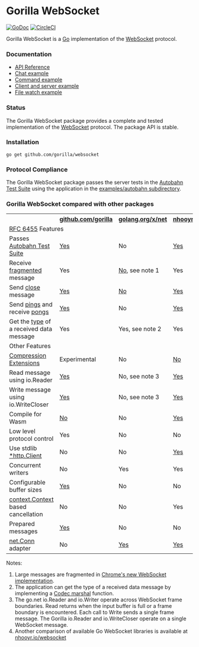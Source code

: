 # Gorilla WebSocket

[![GoDoc](https://godoc.org/github.com/gorilla/websocket?status.svg)](https://godoc.org/github.com/gorilla/websocket)
[![CircleCI](https://circleci.com/gh/gorilla/websocket.svg?style=svg)](https://circleci.com/gh/gorilla/websocket)

Gorilla WebSocket is a [Go](http://golang.org/) implementation of the
[WebSocket](http://www.rfc-editor.org/rfc/rfc6455.txt) protocol.

### Documentation

* [API Reference](http://godoc.org/github.com/gorilla/websocket)
* [Chat example](https://github.com/gorilla/websocket/tree/master/examples/chat)
* [Command example](https://github.com/gorilla/websocket/tree/master/examples/command)
* [Client and server example](https://github.com/gorilla/websocket/tree/master/examples/echo)
* [File watch example](https://github.com/gorilla/websocket/tree/master/examples/filewatch)

### Status

The Gorilla WebSocket package provides a complete and tested implementation of
the [WebSocket](http://www.rfc-editor.org/rfc/rfc6455.txt) protocol. The
package API is stable.

### Installation

    go get github.com/gorilla/websocket

### Protocol Compliance

The Gorilla WebSocket package passes the server tests in the [Autobahn Test
Suite](https://github.com/crossbario/autobahn-testsuite) using the application in the [examples/autobahn
subdirectory](https://github.com/gorilla/websocket/tree/master/examples/autobahn).

### Gorilla WebSocket compared with other packages

<table>
<tr>
<th></th>
<th><a href="http://godoc.org/github.com/gorilla/websocket">github.com/gorilla</a></th>
<th><a href="http://godoc.org/golang.org/x/net/websocket">golang.org/x/net</a></th>
<th><a href="http://godoc.org/nhooyr.io/websocket">nhooyr.io/websocket</a></th>
</tr>
<tr>
<tr><td colspan="3"><a href="http://tools.ietf.org/html/rfc6455">RFC 6455</a> Features</td></tr>
<tr><td>Passes <a href="https://github.com/crossbario/autobahn-testsuite">Autobahn Test Suite</a></td><td><a href="https://github.com/gorilla/websocket/tree/master/examples/autobahn">Yes</a></td><td>No</td><td><a href="https://github.com/nhooyr/websocket/blob/master/conn_test.go">Yes</a></td></tr>
<tr><td>Receive <a href="https://tools.ietf.org/html/rfc6455#section-5.4">fragmented</a> message<td>Yes</td><td><a href="https://code.google.com/p/go/issues/detail?id=7632">No</a>, see note 1</td><td>Yes</td></tr>
<tr><td>Send <a href="https://tools.ietf.org/html/rfc6455#section-5.5.1">close</a> message</td><td><a href="http://godoc.org/github.com/gorilla/websocket#hdr-Control_Messages">Yes</a></td><td><a href="https://code.google.com/p/go/issues/detail?id=4588">No</a></td><td><a href="https://godoc.org/nhooyr.io/websocket#Conn.Close">Yes</a></td></tr>
<tr><td>Send <a href="https://tools.ietf.org/html/rfc6455#section-5.5.2">pings</a> and receive <a href="https://tools.ietf.org/html/rfc6455#section-5.5.3">pongs</a></td><td><a href="http://godoc.org/github.com/gorilla/websocket#hdr-Control_Messages">Yes</a></td><td>No</td><td><a href="https://godoc.org/nhooyr.io/websocket#Conn.Ping">Yes</a></td></tr>
<tr><td>Get the <a href="https://tools.ietf.org/html/rfc6455#section-5.6">type</a> of a received data message</td><td>Yes</td><td>Yes, see note 2</td><td>Yes</td></tr>
<tr><td colspan="3">Other Features</td></tr>
<tr><td><a href="https://tools.ietf.org/html/rfc7692">Compression Extensions</a></td><td>Experimental</td><td>No</td><td><a href="https://github.com/nhooyr/websocket#design-justifications">No</a></td></tr>
<tr><td>Read message using io.Reader</td><td><a href="http://godoc.org/github.com/gorilla/websocket#Conn.NextReader">Yes</a></td><td>No, see note 3</td><td><a href="https://godoc.org/nhooyr.io/websocket#Conn.Reader">Yes</a></td></tr>
<tr><td>Write message using io.WriteCloser</td><td><a href="http://godoc.org/github.com/gorilla/websocket#Conn.NextWriter">Yes</a></td><td>No, see note 3</td><td><a href="https://godoc.org/nhooyr.io/websocket#Conn.Writer">Yes</a></td></tr>
<tr><td>Compile for Wasm</td><td><a href="https://github.com/gorilla/websocket/issues/432">No</a></td><td>No</td><td><a href="https://godoc.org/nhooyr.io/websocket#hdr-Wasm">Yes</a></td></tr>
<tr><td>Low level protocol control</td><td>Yes</td><td>No</td><td>No</td></tr>
<tr><td>Use stdlib <a href="https://golang.org/pkg/net/http/#Client">*http.Client</a></td><td>No</td><td>No</td><td><a href="https://godoc.org/nhooyr.io/websocket#DialOptions">Yes</a></td></tr>
<tr><td>Concurrent writers</td><td>No</td><td>Yes</td><td>Yes</td></tr>
<tr><td>Configurable buffer sizes</td><td><a href="https://godoc.org/github.com/gorilla/websocket#hdr-Buffers">Yes</a></td><td>No</td><td>No</td></tr>
<tr><td><a href="https://blog.golang.org/context">context.Context</a> based cancellation</td><td>No</td><td>No</td><td>Yes</td></tr>
<tr><td>Prepared messages</td><td><a href="https://godoc.org/github.com/gorilla/websocket#PreparedMessage">Yes</a></td><td>No</td><td>No</td></tr>
<tr><td><a href="https://golang.org/pkg/net/#Conn">net.Conn</a> adapter</td><td>No</td><td><a href="https://godoc.org/golang.org/x/net/websocket#Conn">Yes</a></td><td><a href="https://godoc.org/nhooyr.io/websocket#NetConn">Yes</a></td></tr>
</table>

Notes:

1. Large messages are fragmented in [Chrome's new WebSocket implementation](http://www.ietf.org/mail-archive/web/hybi/current/msg10503.html).
2. The application can get the type of a received data message by implementing
   a [Codec marshal](http://godoc.org/golang.org/x/net/websocket#Codec.Marshal)
   function.
3. The go.net io.Reader and io.Writer operate across WebSocket frame boundaries.
  Read returns when the input buffer is full or a frame boundary is
  encountered. Each call to Write sends a single frame message. The Gorilla
  io.Reader and io.WriteCloser operate on a single WebSocket message.
4. Another comparison of available Go WebSocket libraries is available at [nhooyr.io/websocket](https://github.com/nhooyr/websocket#comparison)
